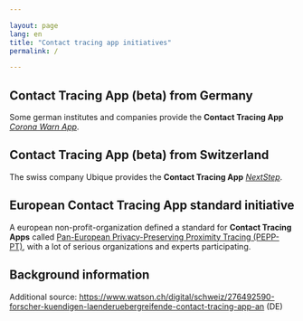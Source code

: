 ```yaml
---

layout: page
lang: en
title: "Contact tracing app initiatives"
permalink: /

---
```


## **Contact Tracing App** (beta) from Germany

Some german institutes and companies provide the **Contact Tracing App** _[Corona Warn App](https://www.coronawarn.app/en/)_.

## **Contact Tracing App** (beta) from Switzerland

The swiss company Ubique provides the **Contact Tracing App** _[NextStep](https://next-step.io/en/)_.

## European **Contact Tracing App** standard initiative

A european non-profit-organization defined a standard for **Contact Tracing Apps** called [Pan-European Privacy-Preserving Proximity Tracing (PEPP-PT)](https://www.pepp-pt.org/), with a lot of serious organizations and experts participating.

## Background information

Additional source: <https://www.watson.ch/digital/schweiz/276492590-forscher-kuendigen-laenderuebergreifende-contact-tracing-app-an> (DE)
